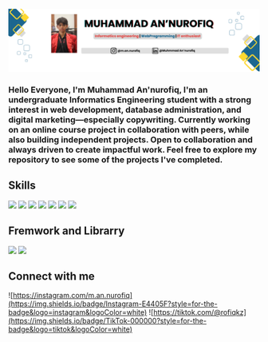 ![Annurofiq](img/Banner.png)

### Hello Everyone, I'm Muhammad An'nurofiq, I'm an undergraduate Informatics Engineering student with a strong interest in web development, database administration, and digital marketing—especially copywriting. Currently working on an online course project in collaboration with peers, while also building independent projects. Open to collaboration and always driven to create impactful work. Feel free to explore my repository to see some of the projects I've completed.

<!--
**Annurofiq/Annurofiq** is a ✨ _special_ ✨ repository because its `README.md` (this file) appears on your GitHub profile.

Here are some ideas to get you started:

- 🔭 I’m currently working on ...
- 🌱 I’m currently learning ...
- 👯 I’m looking to collaborate on ...
- 🤔 I’m looking for help with ...
- 💬 Ask me about ...
- 📫 How to reach me: ...
- 😄 Pronouns: ...
- ⚡ Fun fact: ...
-->

## Skills

<img src="https://img.shields.io/badge/HTML5-E34F26?style=for-the-badge&logo=html5&logoColor=white" />
<img src="https://img.shields.io/badge/CSS3-1572B6?style=for-the-badge&logo=css3&logoColor=white" />
<img src="https://img.shields.io/badge/JavaScript-323330?style=for-the-badge&logo=javascript&logoColor=F7DF1E" />
<img src="https://img.shields.io/badge/PHP-777BB4?style=for-the-badge&logo=php&logoColor=white" />
<img src="https://img.shields.io/badge/Python-FFD43B?style=for-the-badge&logo=python&logoColor=blue" />
<img src="https://img.shields.io/badge/C%2B%2B-00599C?style=for-the-badge&logo=c%2B%2B&logoColor=white" />
<img src="https://img.shields.io/badge/MySQL-005C84?style=for-the-badge&logo=mysql&logoColor=white" />

## Fremwork and Librarry

<img src="https://img.shields.io/badge/React-20232A?style=for-the-badge&logo=react&logoColor=61DAFB" />
<img src="https://img.shields.io/badge/Laravel-FF2D20?style=for-the-badge&logo=laravel&logoColor=white" />

## Connect with me

![https://instagram.com/m.an.nurofiq](https://img.shields.io/badge/Instagram-E4405F?style=for-the-badge&logo=instagram&logoColor=white) ![https://tiktok.com/@rofiqkz](https://img.shields.io/badge/TikTok-000000?style=for-the-badge&logo=tiktok&logoColor=white)
